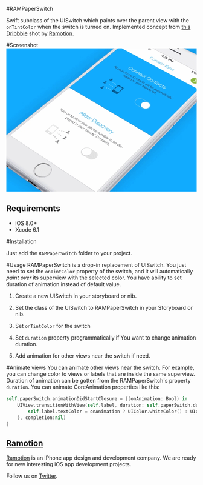 #RAMPaperSwitch

Swift subclass of the UISwitch which paints over the parent view with the `onTintColor` when the switch is turned on. Implemented concept from [this Dribbble](https://dribbble.com/shots/1749645-Contact-Sync) shot by [Ramotion](http://ramotion.com?utm_source=gthb&utm_medium=special&utm_campaign=paper-switch).


#Screenshot
![PaperSwitch](screenshot.gif)


## Requirements

- iOS 8.0+
- Xcode 6.1


#Installation

Just add the `RAMPaperSwitch` folder to your project.


#Usage
RAMPaperSwitch is a drop-in replacement of UISwitch. You just need to set the `onTintColor` property of the switch, and it will automatically _paint over_ its superview with the selected color.
You have ability to set duration of animation instead of default value.

1. Create a new UISwitch in your storyboard or nib.

2. Set the class of the UISwitch to RAMPaperSwitch in your Storyboard or nib.

3. Set `onTintColor` for the switch

4. Set `duration` property programmatically if You want to change animation duration.

5. Add animation for other views near the switch if need.


#Animate views
You can animate other views near the switch. For example, you can change color to views or labels that are inside the same superview. Duration of animation can be gotten from the RAMPaperSwitch's property `duration`. You can animate CoreAnimation properties like this:

``` swift
self.paperSwitch.animationDidStartClosure = {(onAnimation: Bool) in
    UIView.transitionWithView(self.label, duration: self.paperSwitch.duration, options: UIViewAnimationOptions.TransitionCrossDissolve, animations: {
        self.label.textColor = onAnimation ? UIColor.whiteColor() : UIColor.blueColor()
    }, completion:nil)
}
```

## [Ramotion](http://ramotion.com?utm_source=gthb&utm_medium=special&utm_campaign=paper-switch)

[Ramotion](http://ramotion.com?utm_source=gthb&utm_medium=special&utm_campaign=paper-switch) is an iPhone app design and development company. We are ready for new interesting iOS app development projects.

Follow us on [Twitter](http://twitter.com/ramotion).
	
